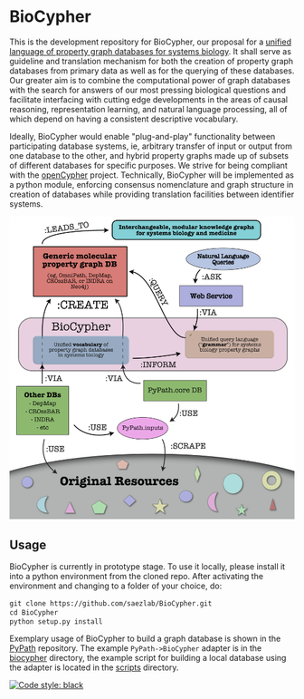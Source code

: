 # BioCypher
This is the development repository for BioCypher, our proposal for a [unified language of property graph databases for systems biology](unified-language-of-biological-property-graph-database-systems.md). It shall serve as guideline and translation mechanism for both the creation of property graph databases from primary data as well as for the querying of these databases. Our greater aim is to combine the computational power of graph databases with the search for answers of our most pressing biological questions and facilitate interfacing with cutting edge developments in the areas of causal reasoning, representation learning, and natural language processing, all of which depend on having a consistent descriptive vocabulary.

Ideally, BioCypher would enable "plug-and-play" functionality between participating database systems, ie, arbitrary transfer of input or output from one database to the other, and hybrid property graphs made up of subsets of different databases for specific purposes. We strive for being compliant with the [openCypher](https://opencypher.org/) project. Technically, BioCypher will be implemented as a python module, enforcing consensus nomenclature and graph structure in creation of databases while providing translation facilities between identifier systems.

![BioCypher](BioCypher.png)

## Usage
BioCypher is currently in prototype stage. To use it locally, please install it into a python environment from the cloned repo. After activating the environment and changing to a folder of your choice, do:

```
git clone https://github.com/saezlab/BioCypher.git
cd BioCypher
python setup.py install
```

Exemplary usage of BioCypher to build a graph database is shown in the [PyPath](https://github.com/saezlab/pypath) repository. The example `PyPath->BioCypher` adapter is in the [biocypher](https://github.com/saezlab/pypath/tree/dev/src/pypath/biocypher) directory, the example script for building a local database using the adapter is located in the [scripts](https://github.com/saezlab/pypath/tree/dev/src/scripts) directory. 

[![Code style: black](https://img.shields.io/badge/code%20style-black-000000.svg)](https://github.com/psf/black)
